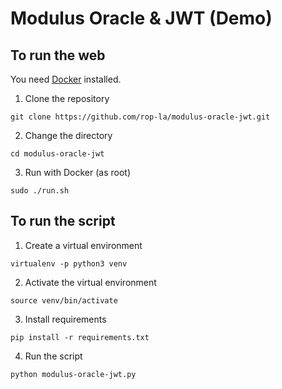 # Modulus Oracle & JWT (Demo)

## To run the web

You need [Docker](https://docs.docker.com/engine/install/) installed.

1. Clone the repository

```
git clone https://github.com/rop-la/modulus-oracle-jwt.git
```

2. Change the directory

```
cd modulus-oracle-jwt
```

3. Run with Docker (as root)

```
sudo ./run.sh
```

## To run the script

1. Create a virtual environment

```
virtualenv -p python3 venv
```

2. Activate the virtual environment

```
source venv/bin/activate
```

3. Install requirements

```
pip install -r requirements.txt
```

4. Run the script

```
python modulus-oracle-jwt.py
```
